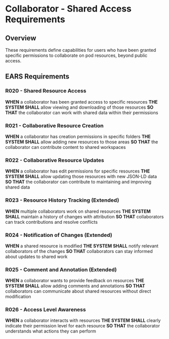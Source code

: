 # Collaborator - Shared Access Requirements

## Overview
These requirements define capabilities for users who have been granted specific permissions to collaborate on pod resources, beyond public access.

## EARS Requirements

### R020 - Shared Resource Access
**WHEN** a collaborator has been granted access to specific resources
**THE SYSTEM SHALL** allow viewing and downloading of those resources
**SO THAT** the collaborator can work with shared data within their permissions

### R021 - Collaborative Resource Creation
**WHEN** a collaborator has creation permissions in specific folders
**THE SYSTEM SHALL** allow adding new resources to those areas
**SO THAT** the collaborator can contribute content to shared workspaces

### R022 - Collaborative Resource Updates
**WHEN** a collaborator has edit permissions for specific resources
**THE SYSTEM SHALL** allow updating those resources with new JSON-LD data
**SO THAT** the collaborator can contribute to maintaining and improving shared data

### R023 - Resource History Tracking (Extended)
**WHEN** multiple collaborators work on shared resources
**THE SYSTEM SHALL** maintain a history of changes with attribution
**SO THAT** collaborators can track contributions and resolve conflicts

### R024 - Notification of Changes (Extended)
**WHEN** a shared resource is modified
**THE SYSTEM SHALL** notify relevant collaborators of the changes
**SO THAT** collaborators can stay informed about updates to shared work

### R025 - Comment and Annotation (Extended)
**WHEN** a collaborator wants to provide feedback on resources
**THE SYSTEM SHALL** allow adding comments and annotations
**SO THAT** collaborators can communicate about shared resources without direct modification

### R026 - Access Level Awareness
**WHEN** a collaborator interacts with resources
**THE SYSTEM SHALL** clearly indicate their permission level for each resource
**SO THAT** the collaborator understands what actions they can perform
